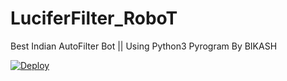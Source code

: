 # LuciferFilter_RoboT
Best Indian AutoFilter Bot || Using Python3 Pyrogram By BIKASH 

[![Deploy](https://www.herokucdn.com/deploy/button.svg)](https://heroku.com/deploy?template=https://github.com/Pr0fess0r99/LuciferFilter-RoboT)

